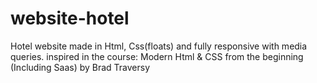 # website-hotel
Hotel website made in Html, Css(floats) and fully responsive with  media queries.
inspired in the course: Modern Html & CSS from the beginning (Including Saas) by Brad Traversy 

